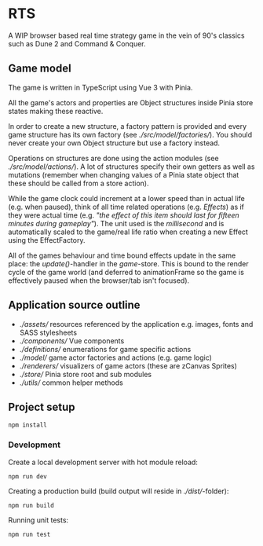 # RTS

A WIP browser based real time strategy game in the vein of 90's classics such as Dune 2 and Command & Conquer.

## Game model

The game is written in TypeScript using Vue 3 with Pinia.

All the game's actors and properties are Object structures inside Pinia store states making
these reactive.

In order to create a new structure, a factory pattern is provided and every
game structure has its own factory (see _./src/model/factories/_). You should never
create your own Object structure but use a factory instead.

Operations on structures are done using the action modules (see _./src/model/actions/_).
A lot of structures specify their own getters as well as mutations (remember when changing values
of a Pinia state object that these should be called from a store action).

While the game clock could increment at a lower speed than in actual life (e.g. when paused), think of all
time related operations (e.g. _Effects_) as if they were actual time (e.g. _"the effect of this item should last for fifteen minutes during gameplay"_). The unit used is the _millisecond_ and is automatically
scaled to the game/real life ratio when creating a new Effect using the EffectFactory.

All of the games behaviour and time bound effects update in the same place: the _update()_-handler
in the _game_-store. This is bound to the render cycle of the game world (and deferred to animationFrame
so the game is effectively paused when the browser/tab isn't focused).

## Application source outline

 * _./assets/_ resources referenced by the application e.g. images, fonts and SASS stylesheets
 * _./components/_ Vue components
 * _./definitions/_ enumerations for game specific actions
 * _./model/_ game actor factories and actions (e.g. game logic)
 * _./renderers/_ visualizers of game actors (these are zCanvas Sprites)
 * _./store/_ Pinia store root and sub modules
 * _./utils/_ common helper methods

## Project setup
```
npm install
```

### Development

Create a local development server with hot module reload:

```
npm run dev
```

Creating a production build (build output will reside in _./dist/_-folder):

```
npm run build
```

Running unit tests:

```
npm run test
```
